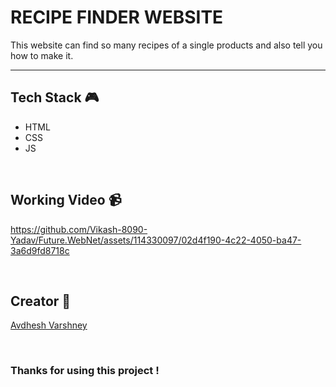 # RECIPE FINDER WEBSITE

This website can find so many recipes of a single products and also tell you how to make it.

--- 

## **Tech Stack 🎮**

- HTML
- CSS
- JS

<br>

## **Working Video 📹**

https://github.com/Vikash-8090-Yadav/Future.WebNet/assets/114330097/02d4f190-4c22-4050-ba47-3a6d9fd8718c

<br>

## **Creator 👦**

[Avdhesh Varshney](https://github.com/Avdhesh-Varshney)

<br>

### Thanks for using this project !

